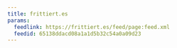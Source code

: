 ```yaml
---
title: frittiert.es
params:
  feedlink: https://frittiert.es/feed/page:feed.xml
  feedid: 65138ddacd08a1a1d5b32c54a0a09d23
---
```

